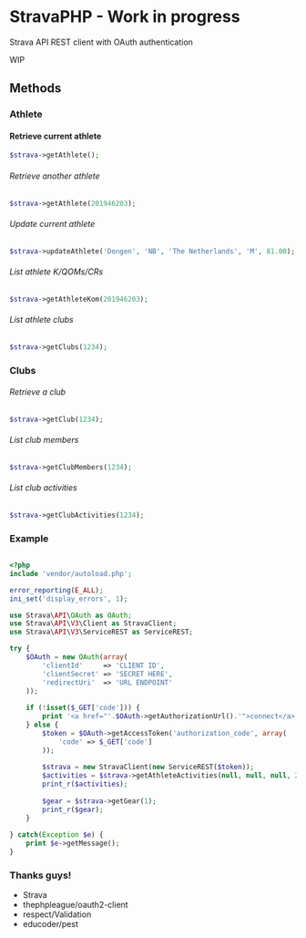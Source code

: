 StravaPHP - Work in progress
=========

Strava API REST client with OAuth authentication

WIP
## Methods
### Athlete
#### Retrieve current athlete
```php
$strava->getAthlete();
```
###### Retrieve another athlete
```php
$strava->getAthlete(201946203);
```
###### Update current athlete
```php
$strava->updateAthlete('Dongen', 'NB', 'The Netherlands', 'M', 81.00);
```
###### List athlete K/QOMs/CRs
```php
$strava->getAthleteKom(201946203);
```
###### List athlete clubs
```php
$strava->getClubs(1234);
```

### Clubs
###### Retrieve a club
```php
$strava->getClub(1234);
```
###### List club members
```php
$strava->getClubMembers(1234);
```
###### List club activities
```php
$strava->getClubActivities(1234);
```





### Example

```php

<?php 
include 'vendor/autoload.php';

error_reporting(E_ALL);
ini_set('display_errors', 1);

use Strava\API\OAuth as OAuth;
use Strava\API\V3\Client as StravaClient;
use Strava\API\V3\ServiceREST as ServiceREST;

try {
    $OAuth = new OAuth(array(
        'clientId'     => 'CLIENT ID',
        'clientSecret' => 'SECRET HERE',
        'redirectUri'  => 'URL ENDPOINT'
    ));
    
    if (!isset($_GET['code'])) {
        print '<a href="'.$OAuth->getAuthorizationUrl().'">connect</a>';
    } else {
        $token = $OAuth->getAccessToken('authorization_code', array(
            'code' => $_GET['code']
        ));
        
        $strava = new StravaClient(new ServiceREST($token));
        $activities = $strava->getAthleteActivities(null, null, null, 2);
        print_r($activities);
        
        $gear = $strava->getGear(1);
        print_r($gear);
    }
    
} catch(Exception $e) {
    print $e->getMessage();
}
```



### Thanks guys!
- Strava
- thephpleague/oauth2-client
- respect/Validation
- educoder/pest
